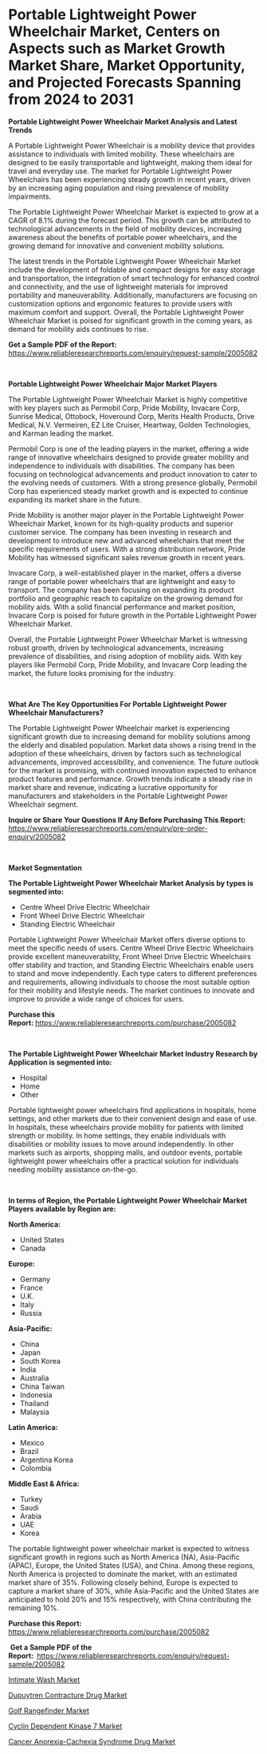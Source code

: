 <p><h1>Portable Lightweight Power Wheelchair Market, Centers on Aspects such as Market Growth Market Share, Market Opportunity, and Projected Forecasts Spanning from 2024 to 2031</h1></p><p><strong>Portable Lightweight Power Wheelchair Market Analysis and Latest Trends</strong></p>
<p><p>A Portable Lightweight Power Wheelchair is a mobility device that provides assistance to individuals with limited mobility. These wheelchairs are designed to be easily transportable and lightweight, making them ideal for travel and everyday use. The market for Portable Lightweight Power Wheelchairs has been experiencing steady growth in recent years, driven by an increasing aging population and rising prevalence of mobility impairments.</p><p>The Portable Lightweight Power Wheelchair Market is expected to grow at a CAGR of 8.1% during the forecast period. This growth can be attributed to technological advancements in the field of mobility devices, increasing awareness about the benefits of portable power wheelchairs, and the growing demand for innovative and convenient mobility solutions.</p><p>The latest trends in the Portable Lightweight Power Wheelchair Market include the development of foldable and compact designs for easy storage and transportation, the integration of smart technology for enhanced control and connectivity, and the use of lightweight materials for improved portability and maneuverability. Additionally, manufacturers are focusing on customization options and ergonomic features to provide users with maximum comfort and support. Overall, the Portable Lightweight Power Wheelchair Market is poised for significant growth in the coming years, as demand for mobility aids continues to rise.</p></p>
<p><strong>Get a Sample PDF of the Report:&nbsp;</strong> <a href="https://www.reliableresearchreports.com/enquiry/request-sample/2005082">https://www.reliableresearchreports.com/enquiry/request-sample/2005082</a></p>
<p>&nbsp;</p>
<p><strong>Portable Lightweight Power Wheelchair Major Market Players</strong></p>
<p><p>The Portable Lightweight Power Wheelchair Market is highly competitive with key players such as Permobil Corp, Pride Mobility, Invacare Corp, Sunrise Medical, Ottobock, Hoveround Corp, Merits Health Products, Drive Medical, N.V. Vermeiren, EZ Lite Cruiser, Heartway, Golden Technologies, and Karman leading the market.</p><p>Permobil Corp is one of the leading players in the market, offering a wide range of innovative wheelchairs designed to provide greater mobility and independence to individuals with disabilities. The company has been focusing on technological advancements and product innovation to cater to the evolving needs of customers. With a strong presence globally, Permobil Corp has experienced steady market growth and is expected to continue expanding its market share in the future.</p><p>Pride Mobility is another major player in the Portable Lightweight Power Wheelchair Market, known for its high-quality products and superior customer service. The company has been investing in research and development to introduce new and advanced wheelchairs that meet the specific requirements of users. With a strong distribution network, Pride Mobility has witnessed significant sales revenue growth in recent years.</p><p>Invacare Corp, a well-established player in the market, offers a diverse range of portable power wheelchairs that are lightweight and easy to transport. The company has been focusing on expanding its product portfolio and geographic reach to capitalize on the growing demand for mobility aids. With a solid financial performance and market position, Invacare Corp is poised for future growth in the Portable Lightweight Power Wheelchair Market.</p><p>Overall, the Portable Lightweight Power Wheelchair Market is witnessing robust growth, driven by technological advancements, increasing prevalence of disabilities, and rising adoption of mobility aids. With key players like Permobil Corp, Pride Mobility, and Invacare Corp leading the market, the future looks promising for the industry.</p></p>
<p>&nbsp;</p>
<p><strong>What Are The Key Opportunities For Portable Lightweight Power Wheelchair Manufacturers?</strong></p>
<p><p>The Portable Lightweight Power Wheelchair market is experiencing significant growth due to increasing demand for mobility solutions among the elderly and disabled population. Market data shows a rising trend in the adoption of these wheelchairs, driven by factors such as technological advancements, improved accessibility, and convenience. The future outlook for the market is promising, with continued innovation expected to enhance product features and performance. Growth trends indicate a steady rise in market share and revenue, indicating a lucrative opportunity for manufacturers and stakeholders in the Portable Lightweight Power Wheelchair segment.</p></p>
<p><strong>Inquire or Share Your Questions If Any Before Purchasing This Report:</strong> <a href="https://www.reliableresearchreports.com/enquiry/pre-order-enquiry/2005082">https://www.reliableresearchreports.com/enquiry/pre-order-enquiry/2005082</a></p>
<p>&nbsp;</p>
<p><strong>Market Segmentation</strong></p>
<p><strong>The Portable Lightweight Power Wheelchair Market Analysis by types is segmented into:</strong></p>
<p><ul><li>Centre Wheel Drive Electric Wheelchair</li><li>Front Wheel Drive Electric Wheelchair</li><li>Standing Electric Wheelchair</li></ul></p>
<p><p>Portable Lightweight Power Wheelchair Market offers diverse options to meet the specific needs of users. Centre Wheel Drive Electric Wheelchairs provide excellent maneuverability, Front Wheel Drive Electric Wheelchairs offer stability and traction, and Standing Electric Wheelchairs enable users to stand and move independently. Each type caters to different preferences and requirements, allowing individuals to choose the most suitable option for their mobility and lifestyle needs. The market continues to innovate and improve to provide a wide range of choices for users.</p></p>
<p><strong>Purchase this Report:&nbsp;</strong><a href="https://www.reliableresearchreports.com/purchase/2005082">https://www.reliableresearchreports.com/purchase/2005082</a></p>
<p>&nbsp;</p>
<p><strong>The Portable Lightweight Power Wheelchair Market Industry Research by Application is segmented into:</strong></p>
<p><ul><li>Hospital</li><li>Home</li><li>Other</li></ul></p>
<p><p>Portable lightweight power wheelchairs find applications in hospitals, home settings, and other markets due to their convenient design and ease of use. In hospitals, these wheelchairs provide mobility for patients with limited strength or mobility. In home settings, they enable individuals with disabilities or mobility issues to move around independently. In other markets such as airports, shopping malls, and outdoor events, portable lightweight power wheelchairs offer a practical solution for individuals needing mobility assistance on-the-go.</p></p>
<p>&nbsp;</p>
<p><strong>In terms of Region, the Portable Lightweight Power Wheelchair Market Players available by Region are:</strong></p>
<p>
    <p> <strong> North America: </strong>
        <ul>
            <li>United States</li>
            <li>Canada</li>
        </ul>
        </p> 
    <p> <strong> Europe: </strong>
        <ul>
            <li>Germany</li>
            <li>France</li>
            <li>U.K.</li>
            <li>Italy</li>
            <li>Russia</li>
        </ul>
        </p> 
    <p> <strong> Asia-Pacific: </strong>
        <ul>
            <li>China</li>
            <li>Japan</li>
            <li>South Korea</li>
            <li>India</li>
            <li>Australia</li>
            <li>China Taiwan</li>
            <li>Indonesia</li>
            <li>Thailand</li>
            <li>Malaysia</li>
        </ul>
        </p> 
    <p> <strong> Latin America: </strong>
        <ul>
            <li>Mexico</li>
            <li>Brazil</li>
            <li>Argentina Korea</li>
            <li>Colombia</li>
        </ul>
        </p> 
    <p> <strong> Middle East & Africa: </strong>
        <ul>
            <li>Turkey</li>
            <li>Saudi</li>
            <li>Arabia</li>
            <li>UAE</li>
            <li>Korea</li>
        </ul>
    </p>
    </p>
<p><p>The portable lightweight power wheelchair market is expected to witness significant growth in regions such as North America (NA), Asia-Pacific (APAC), Europe, the United States (USA), and China. Among these regions, North America is projected to dominate the market, with an estimated market share of 35%. Following closely behind, Europe is expected to capture a market share of 30%, while Asia-Pacific and the United States are anticipated to hold 20% and 15% respectively, with China contributing the remaining 10%.</p></p>
<p><strong>Purchase this Report: </strong><a href="https://www.reliableresearchreports.com/purchase/2005082">https://www.reliableresearchreports.com/purchase/2005082</a></p>
<p>&nbsp;<strong>Get a Sample PDF of the Report:&nbsp;&nbsp;</strong><a href="https://www.reliableresearchreports.com/enquiry/request-sample/2005082">https://www.reliableresearchreports.com/enquiry/request-sample/2005082</a></p>
<p><strong></strong></p>
<p><p><a href="https://view.publitas.com/reportprime-1/intimate-wash-market-research-report-reveals-the-latest-trends-and-opportunities-of-this-market-for-period-from-2024-2031/">Intimate Wash Market</a></p><p><a href="https://meowing-canidae-761.notion.site/Dupuytren-Contracture-Drug-Market-Analysis-Examines-its-Scope-on-Growth-Opportunities-and-Forecaste-f6679f700424495dafab395efd7aae1a">Dupuytren Contracture Drug Market</a></p><p><a href="https://view.publitas.com/reportprime-1/golf-rangefinder-market-offers-provide-insightful-data-for-the-time-period-from-2024-to-2031-and-also-provide-analysis-based-on-application-type-and-region/">Golf Rangefinder Market</a></p><p><a href="https://military-diascia-e68.notion.site/Cyclin-Dependent-Kinase-7-Market-Size-Reflecting-a-Forecast-Till-2031-Market-By-Type-By-Applicatio-c9af3e1e8ff246e6bc52e1a8cee9a7dd">Cyclin Dependent Kinase 7 Market</a></p><p><a href="https://sudsy-motorcycle-bbc.notion.site/Cancer-Anorexia-Cachexia-Syndrome-Drug-Market-Research-Report-Provides-thorough-Industry-Overview-w-5c916fce55344d49b86b5ee0796ad48e">Cancer Anorexia-Cachexia Syndrome Drug Market</a></p></p>